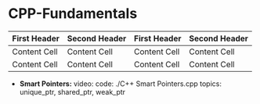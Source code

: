 # CPP-Fundamentals

| First Header  | Second Header | First Header  | Second Header |
| ------------- | ------------- | ------------- | ------------- |
| Content Cell  | Content Cell  | Content Cell  | Content Cell  |
| Content Cell  | Content Cell  | Content Cell  | Content Cell  |

- **Smart Pointers:** video: code: ./C++ Smart Pointers.cpp topics: unique_ptr, shared_ptr, weak_ptr
